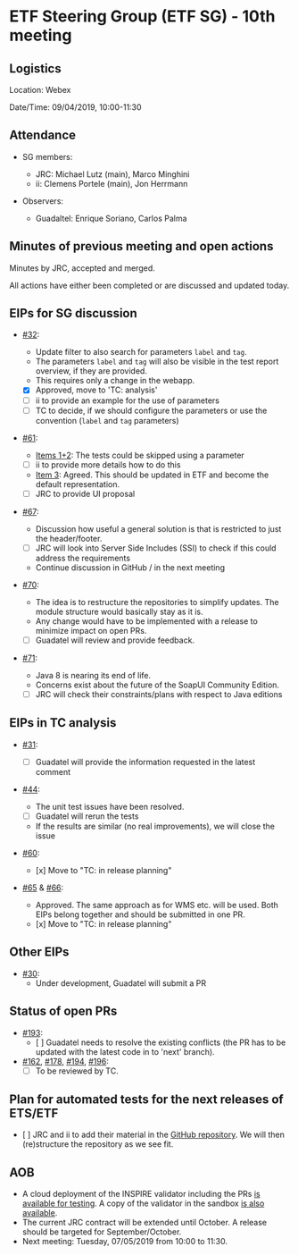 # ETF Steering Group (ETF SG) - 10th meeting

## Logistics

Location: Webex

Date/Time: 09/04/2019, 10:00-11:30

## Attendance

- SG members:
  - JRC: Michael Lutz (main), Marco Minghini
  - ii: Clemens Portele (main), Jon Herrmann

- Observers:
  - Guadaltel: Enrique Soriano, Carlos Palma

## Minutes of previous meeting and open actions

Minutes by JRC, accepted and merged.

All actions have either been completed or are discussed and updated today.

## EIPs for SG discussion

- [#32](https://github.com/etf-validator/governance/issues/32):
  - Update filter to also search for parameters `label` and `tag`.
  - The parameters `label` and `tag` will also be visible in the test report overview, if they are provided.
  - This requires only a change in the webapp.
  - [x] Approved, move to 'TC: analysis'
  - [ ] ii to provide an example for the use of parameters
  - [ ] TC to decide, if we should configure the parameters or use the convention (`label` and `tag` parameters)

- [#61](https://github.com/etf-validator/governance/issues/61):
  - [Items 1+2](https://github.com/etf-validator/governance/issues/61#issuecomment-481141656): The tests could be skipped using a parameter
  - [ ] ii to provide more details how to do this
  - [Item 3](https://github.com/etf-validator/governance/issues/61#issuecomment-481141656): Agreed. This should be updated in ETF and become the default representation.
  - [ ] JRC to provide UI proposal
  
- [#67](https://github.com/etf-validator/governance/issues/67):
  - Discussion how useful a general solution is that is restricted to just the header/footer.
  - [ ] JRC will look into Server Side Includes (SSI) to check if this could address the requirements
  - Continue discussion in GitHub / in the next meeting
  
- [#70](https://github.com/etf-validator/governance/issues/70):
  - The idea is to restructure the repositories to simplify updates. The module structure would basically stay as it is.
  - Any change would have to be implemented with a release to minimize impact on open PRs.
  - [ ] Guadatel will review and provide feedback.
  
- [#71](https://github.com/etf-validator/governance/issues/71):
  - Java 8 is nearing its end of life.
  - Concerns exist about the future of the SoapUI Community Edition.
  - [ ] JRC will check their constraints/plans with respect to Java editions

## EIPs in TC analysis

- [#31](https://github.com/etf-validator/governance/issues/31):
  - [ ] Guadatel will provide the information requested in the latest comment

- [#44](https://github.com/etf-validator/governance/issues/44):
  - The unit test issues have been resolved.
  - [ ] Guadatel will rerun the tests
  - If the results are similar (no real improvements), we will close the issue

- [#60](https://github.com/etf-validator/governance/issues/60):
  - [x] Move to "TC: in release planning"

- [#65](https://github.com/etf-validator/governance/issues/65) & [#66](https://github.com/etf-validator/governance/issues/66):
  - Approved. The same approach as for WMS etc. will be used. Both EIPs belong together and should be submitted in one PR.
  - [x] Move to "TC: in release planning"
  
## Other EIPs

- [#30](https://github.com/etf-validator/governance/issues/30):
  - Under development, Guadatel will submit a PR

## Status of open PRs

- [#193](https://github.com/etf-validator/governance/pull/193):
  - [ ] Guadatel needs to resolve the existing conflicts (the PR has to be updated with the latest code in to 'next' branch).
- [#162](https://github.com/etf-validator/governance/pull/162), [#178](https://github.com/etf-validator/governance/pull/178), [#194](https://github.com/etf-validator/governance/pull/194), [#196](https://github.com/etf-validator/governance/pull/196):
  - [ ] To be reviewed by TC.

## Plan for automated tests for the next releases of ETS/ETF

- [ ] JRC and ii to add their material in the [GitHub repository](https://github.com/etf-validator/etf-system-tests). We will then (re)structure the repository as we see fit.
  
## AOB

- A cloud deployment of the INSPIRE validator including the PRs [is available for testing](http://staging-inspire-validator.eu-west-1.elasticbeanstalk.com/etf-webapp/). A copy of the validator in the sandbox [is also available](http://inspire-validator.eu-west-1.elasticbeanstalk.com/etf-webapp/).
- The current JRC contract will be extended until October. A release should be targeted for September/October.
- Next meeting: Tuesday, 07/05/2019 from 10:00 to 11:30.
